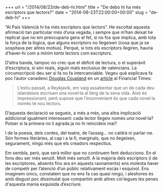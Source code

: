 +++
url = "/2014/08/23/de-deb-hi.html"
title = "De debò hi ha més escriptors que lectors?"
date = "2014-08-23T22:00:00+00:00"
slug = "de-deb-hi"
+++

“Al País Valencià hi ha més escriptors que lectors”. He escoltat aquesta afirmació tan particular més d’una vegada, i sempre que m’han deixat he replicat que no em preocuparia gens el fet, si no fos que implica, amb tota la força de la lògica, que alguns escriptors no llegeixen (cosa que ja se sospitava per altres motius). Perquè, si tots els escriptors llegiren, hauria d’haver-hi com a mínim *tants* lectors com escriptors.

D’altra banda, tampoc no crec que el dèficit de lectura, o el superàvit d’escriptura, si són reals, siguin mals exclusius de valencians. La circumscripció deu ser si fa no fa intercanviable. Vegeu què explicava fa poc l’autor canadenc [Douglas Coupland](http://en.wikipedia.org/wiki/Douglas_Coupland) en un [article](http://www.ft.com/cms/s/2/fb5c4c40-233a-11e4-a424-00144feabdc0.html) al Financial Times:

> L’estiu passat, a Reykjavik, em vaig assabentar que un de cada deu islandesos escriuen una novel·la al llarg de la seva vida. Això és impressionant, però supose que l’inconvenient és que cada novel·la només té nou lectors.

D’aquesta declaració se segueix, a més a més, una altra implicació addicional igualment interessant: cada lector llegeix només *una* novel·la? Potser si la primera no li agrada ja no hi reincideix mai?

I de la poesia, dels contes, del teatre, de l’assaig… no caldrà ni parlar-ne. Són formes literàries, al cap i a la fi, marginals, que no llegeixen, segurament, ningú més que els creadors respectius.

Em sembla, però, que serà millor que no continuem fent deduccions. En el fons deu ser més senzill. Molt més senzill. A la majoria dels escriptors (i de les escriptores, absents fins ara en aquests raonaments) ens molesta haver de competir per l’atenció d’un públic relativament escàs i esquívol. Ens imaginem únics, constatem que no ens fa cas quasi ningú, i aleshores és amb disgust poc dissimulat que compartim amb altres col·legues les penes d'aquesta mania exquisida d’escriure.